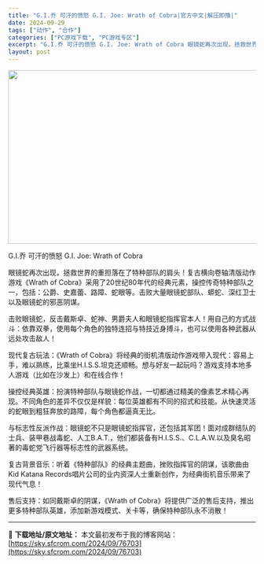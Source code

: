 ```yaml
---
title: "G.I.乔 可汗的愤怒 G.I. Joe: Wrath of Cobra|官方中文|解压即撸|"
date: 2024-09-29
tags: ["动作", "合作"]
categories: ["PC游戏下载", "PC游戏专区"]
excerpt: "G.I.乔 可汗的愤怒 G.I. Joe: Wrath of Cobra 眼镜蛇再次出现，拯救世界的重担落在了特种部队的肩头！复古横向卷轴清版动作游戏《Wrath of Cobra》采用了20世纪80年代的经典元素，操控传奇特种部队之一，包括：公爵、史嘉蕾、路障、蛇眼等。击败大量眼镜蛇部队、蟒蛇、深&hellip;"
layout: post
---
```


<img class="aligncenter size-full wp-image-76700" src="https://sky.sfcrom.com/wp-content/uploads/2024/09/2024092903505345.webp" alt="" width="616" height="353" />

G.I.乔 可汗的愤怒 G.I. Joe: Wrath of Cobra

眼镜蛇再次出现，拯救世界的重担落在了特种部队的肩头！复古横向卷轴清版动作游戏《Wrath of Cobra》采用了20世纪80年代的经典元素，操控传奇特种部队之一，包括：公爵、史嘉蕾、路障、蛇眼等。击败大量眼镜蛇部队、蟒蛇、深红卫士以及眼镜蛇的邪恶阴谋。

击败眼镜蛇，反击戴斯卓、蛇神、男爵夫人和眼镜蛇指挥官本人！用自己的方式战斗：依靠双拳，使用每个角色的独特连招与特技近身搏斗，也可以使用各种武器从远处攻击敌人！

现代复古玩法：《Wrath of Cobra》将经典的街机清版动作游戏带入现代：容易上手，难以熟练，比乘坐H.I.S.S.坦克还顺畅。想与好友一起玩吗？游戏支持本地多人游戏（比如在沙发上）和在线合作！

操控经典英雄：扮演特种部队与眼镜蛇作战，一切都通过精美的像素艺术精心再现。不同角色的差异不仅仅是样貌：每位英雄都有不同的招式和技能。从快速灵活的蛇眼到粗狂奔放的路障，每个角色都逼真无比。

与标志性反派作战：眼镜蛇不只是眼镜蛇指挥官，还包括其军团！面对成群结队的士兵、装甲巷战毒蛇、人工B.A.T.，他们都装备有H.I.S.S.、C.L.A.W.以及臭名昭著的毒蛇党飞行器等标志性的武器系统。

复古背景音乐：听着《特种部队》的经典主题曲，挫败指挥官的阴谋，该歌曲由Kid Katana Records唱片公司的业内资深人士重新创作，为经典街机音乐带来了现代气息！

售后支持：如同戴斯卓的阴谋，《Wrath of Cobra》将提供广泛的售后支持，推出更多特种部队英雄，添加新游戏模式、关卡等，确保特种部队永不消散！

---
📖 **下载地址/原文地址：** 本文最初发布于我的博客网站：[https://sky.sfcrom.com/2024/09/76703](https://sky.sfcrom.com/2024/09/76703)

